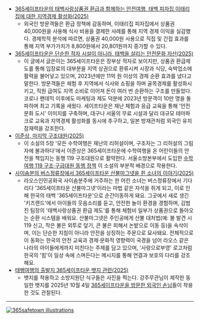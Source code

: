 * [365세이프타운의 태백사랑상품권 환급과 함께하는 안전여행, 태백 피자집 이태리집에 대한 지역경제 활성화(2025)](https://blog.naver.com/choikwangmo9/224033158927)
  - 외국인 방문객들은 환급 정책에 감동하며, 이태리집 피자집에서 상품권 40,000원을 사용해 식사 비용을 결제한 사례를 통해 지역 경제 이익을 실감했다. 경제학적 분석에 따르면, 상품권 40,000원 사용으로 직접 및 간접 효과를 통해 지역 부가가치가 8,800원에서 20,801원까지 증가할 수 있다.
* [365세이프타운은 단순한 적자 시설이 아니라, 태백을 살리는 안전문화 자산(2025)](https://blog.naver.com/choikwangmo9/224051925642)
  - 이 글에서 글쓴이는 365세이프타운은 장부상 적자로 보이지만, 상품권 환급제도를 통해 입장료의 대부분을 지역 상권으로 환류시켜 시장과 식당, 숙박업소에 활력을 불어넣고 있으며, 2023년에만 11억 원 이상의 경제 순환 효과를 냈다고 말한다. 방문객들은 체험 후 지역에서 식사와 쇼핑을 하며 골목경제를 활성화시키고, 직원 급여도 지역 소비로 이어져 돈이 여러 번 순환하는 구조를 만들었다. 코로나 팬데믹 이후에도 마케팅과 제도 덕분에 2023년 방문객이 10만 명을 돌파하며 최고 기록을 세웠다. 세이프타운은 재난 체험과 응급 교육을 통해 '안전문화 도시' 이미지를 구축하며, 대구나 서울의 무료 시설과 달리 대규모 테마파크로 교육과 지역경제 활성화를 동시에 추구하고, 일본 방재관처럼 외국인 유치 잠재력을 강조한다.
* [이준상, 마지막 구조대원(2025)](https://publish.obsidian.md/choikwangmo/GEBaR/2025/md/%EC%9D%B4%EC%A4%80%EC%83%81%2C+%EB%A7%88%EC%A7%80%EB%A7%89+%EA%B5%AC%EC%A1%B0%EB%8C%80%EC%9B%90(2025))
  - 이 소설의 5장 '모든 수학여행은 재난의 리허설이며, 구조자는 그 리허설의 그림자에 불과하다'에서 이준상은 365세이프타운에 수학여행을 온 어린이들의 안전을 책임지는 동행 119 구조대원으로 활약한다. 서울소방본부에서 도입한 [수학여행 119 구조·구급대원 동행 정책](https://w.wiki/FZAU) 이 소설의 부분적 배경으로 작용한다.
* [사이솜분의 버스정류장에서 365세이프타운 산불마그넷을 쥔 소녀의 이야기(2025)](https://blog.naver.com/choikwangmo9/224014719685)
  - 라오스인민공화국 사이솜분주에 거주하는 한 어린 소녀는 버스정류장에서 기다리다 '365세이프타운 산불마그넷'이라는 마법 같은 자석을 쥐게 되고, 이로 인해 한국의 태백 '365세이프타운'으로 순간이동하게 돼요. 그곳에서 새로 생긴 '키즈랜드'에서 아이들의 웃음소리를 듣고, 안전한 놀이 환경을 경험하며, 김범진 팀장의 '태백사랑상품권 환급 제도'를 통해 체험비 일부가 상품권으로 돌아오는 순환 시스템을 배워요. 산불마그넷은 주인공에게 산불 대처법(예: 불 발견 시 119 신고, 작은 불은 외투로 덮기, 큰 불은 피해서 논밭으로 이동 등)을 속삭이며, 이는 단순한 지침이 아니라 안전을 상징하는 주문으로 묘사돼요. 전체적으로 이 동화는 한국의 안전 교육과 경제·문화적 영향력이 국경을 넘어 라오스 같은 나라의 아이들에게까지 미친다는 주제를 담고 있으며, '사랑으로부영' 로고처럼 한국의 '힘'이 일상 속에 스며든다는 메시지를 통해 연결과 보호의 다리를 강조해요.
* [태뱅여행의 출발지 365세이프타운 뱃지 관련(2025)](https://blog.naver.com/choikwangmo9/224014946192)
  - 뱃지를 착용하고 소방지원단 식구들은 사진을 찍는다. 강주무관님이 제작한 동일한 뱃지를 2025년 10월 4일 [365세이프타운을 방문한 외국인 손님](https://blog.naver.com/choikwangmo9/224033158927)들이 착용한 것도 관찰된다.

---

[![365safetown illustrations](https://upload.wikimedia.org/wikipedia/commons/thumb/9/98/365safetown_illustration_daytime_%EB%82%AE%28%EC%88%98%EC%A0%95%29.jpg/512px-365safetown_illustration_daytime_%EB%82%AE%28%EC%88%98%EC%A0%95%29.jpg?20250930233259)](https://commons.wikimedia.org/wiki/File:365safetown_illustration_daytime_%EB%82%AE(%EC%88%98%EC%A0%95).jpg "Choikwangmo25, CC0, via Wikimedia Commons")
